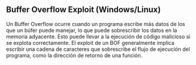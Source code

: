 ## Buffer Overflow Exploit (Windows/Linux)

Un Buffer Overflow ocurre cuando un programa escribe más datos de los que un búfer puede manejar, lo que puede sobrescribir los datos en la memoria adyacente. Esto puede llevar a la ejecución de código malicioso si se explota correctamente. El exploit de un BOF generalmente implica escribir una cadena de caracteres que sobrescribe el flujo de ejecución del programa, como la dirección de retorno de una función.
